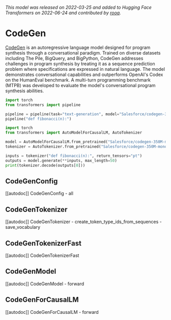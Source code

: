 <!--Copyright 2022 The HuggingFace Team. All rights reserved.

Licensed under the Apache License, Version 2.0 (the "License"); you may not use this file except in compliance with
the License. You may obtain a copy of the License at

http://www.apache.org/licenses/LICENSE-2.0

Unless required by applicable law or agreed to in writing, software distributed under the License is distributed on
an "AS IS" BASIS, WITHOUT WARRANTIES OR CONDITIONS OF ANY KIND, either express or implied. See the License for the
specific language governing permissions and limitations under the License.

⚠️ Note that this file is in Markdown but contain specific syntax for our doc-builder (similar to MDX) that may not be
rendered properly in your Markdown viewer.

-->
*This model was released on 2022-03-25 and added to Hugging Face Transformers on 2022-06-24 and contributed by [rooa](https://huggingface.co/rooa).*

# CodeGen

[CodeGen](https://huggingface.co/papers/2203.13474) is an autoregressive language model designed for program synthesis through a conversational paradigm. Trained on diverse datasets including The Pile, BigQuery, and BigPython, CodeGen addresses challenges in program synthesis by treating it as a sequence prediction problem where specifications are expressed in natural language. The model demonstrates conversational capabilities and outperforms OpenAI's Codex on the HumanEval benchmark. A multi-turn programming benchmark (MTPB) was developed to evaluate the model's conversational program synthesis abilities. 

<hfoptions id="usage">
<hfoption id="Pipeline">

```py
import torch
from transformers import pipeline

pipeline = pipeline(task="text-generation", model="Salesforce/codegen-350M-mono", dtype="auto")
pipeline("def fibonacci(n):")
```

</hfoption>
<hfoption id="AutoModel">

```py
import torch
from transformers import AutoModelForCausalLM, AutoTokenizer

model = AutoModelForCausalLM.from_pretrained("Salesforce/codegen-350M-mono", dtype="auto")
tokenizer = AutoTokenizer.from_pretrained("Salesforce/codegen-350M-mono")

inputs = tokenizer("def fibonacci(n):", return_tensors="pt")
outputs = model.generate(**inputs, max_length=50)
print(tokenizer.decode(outputs[0]))
```

</hfoption>
</hfoptions>

## CodeGenConfig

[[autodoc]] CodeGenConfig
    - all

## CodeGenTokenizer

[[autodoc]] CodeGenTokenizer
    - create_token_type_ids_from_sequences
    - save_vocabulary

## CodeGenTokenizerFast

[[autodoc]] CodeGenTokenizerFast

## CodeGenModel

[[autodoc]] CodeGenModel
    - forward

## CodeGenForCausalLM

[[autodoc]] CodeGenForCausalLM
    - forward


